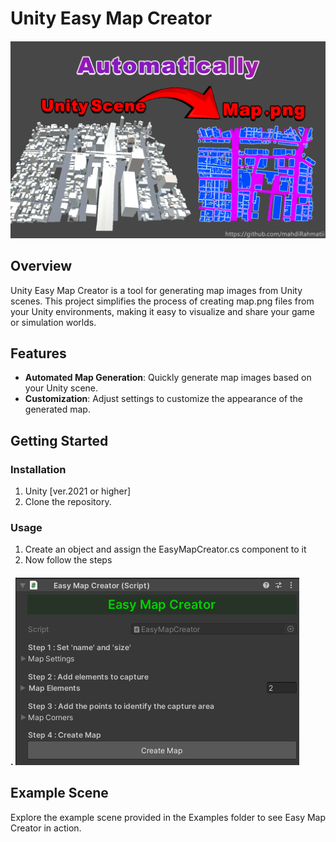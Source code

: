 # Unity Easy Map Creator
#### ![Unity Easy Map Creator](img.png)

## Overview

Unity Easy Map Creator is a tool for generating map images from Unity scenes. This project simplifies the process of creating map.png files from your Unity environments, making it easy to visualize and share your game or simulation worlds.

## Features

- **Automated Map Generation**: Quickly generate map images based on your Unity scene.
- **Customization**: Adjust settings to customize the appearance of the generated map.

## Getting Started

### Installation

1. Unity [ver.2021 or higher] 
2. Clone the repository.

### Usage

1. Create an object and assign the EasyMapCreator.cs component to it
2. Now follow the steps
#### . ![Unity Easy Map Creator Steps](steps.png)

## Example Scene

Explore the example scene provided in the Examples folder to see Easy Map Creator in action.
